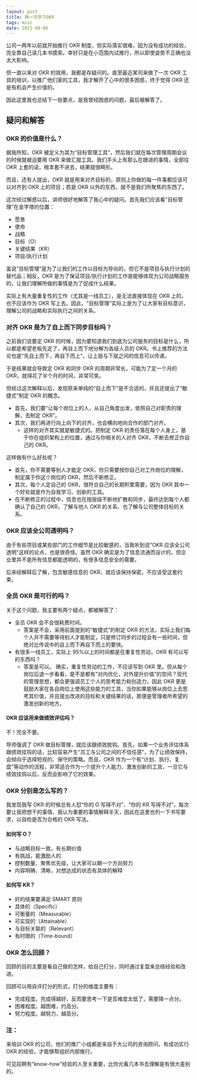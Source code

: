 ```yaml
---
layout: post
title: 再一次学习OKR
tags: misc
date: 2021-08-06
---
```


公司一两年以前就开始推行 OKR 制度，但实际落实很难，因为没有成功的经验，完全靠自己读几本书摸索。幸好只是在小范围内试推行，所以即使姿势不正确也没太大影响。

但一直以来对 OKR 的效用，我都是存疑问的。直至最近某司来做了一次 OKR 工具的培训，以推广他们家的工具，我才解开了心中的很多困惑，终于觉得 OKR 还是有机会产生价值的。

因此这里我也总结下一些要点，是我曾经困惑的问题，最后被解答了。

## 疑问和解答

### OKR 的价值是什么？

据我所知，OKR 被定义为其为“目标管理工具”，然后我们就在每次管理周期会议的时候就被迫要用 OKR 来做汇报工具。我们手头上有那么在跟进的事情，全部往 OKR 上套的话，根本套不进去，结果就很畸形。

而且，还有人提出，OKR 就是用来对齐目标的，原则上你做的每一件事都应该可以对齐到 OKR 上的项目；若是 OKR 以外的东西，就不是我们所聚焦的东西了。

这次经过解惑以后，讲师很好地解答了我心中的疑问。首先我们应该看“目标管理”在金字塔的位置：

- 愿景
- 使命
- 战略
- 目标（O）
- 关键结果（KR）
- 项目/执行计划

虽说“目标管理”是为了让我们的工作以目标为导向的，但它不是项目与执行计划的替代品；相反，OKR 是为了保证项目/执行计划的工作是能够体现为公司战略服务的，让我们理解所做的事情是为了促成什么结果。

实际上有大量重复性的工作（尤其是一线员工），是无法直接体现在 OKR 上的，也不应该作为 OKR 写上去。因此，“目标管理”实际上是为了让大家有目标意识，理解公司的战略和实际执行之间的关系。

### 对齐 OKR 是为了自上而下同步目标吗？

之前我们说要定 OKR 的时候，因为要知道我们到底为公司服务的目标是什么，所以都是希望老板先定了，再自上而下地分解为各级人员的 OKR。书上推荐的方法论也是“先自上而下，再自下而上”，让上层与下层之间的信息可以传递。

于是结果就会导致定 OKR 和同步 OKR 的周期非常长，可能为了定一个月的 OKR，就得花了半个月的时间，非常可笑。

但经过这次解释以后，发现原来单纯的“自上而下”是不合适的，并且还提出了“敏捷式”制定 OKR 的概念。

- 首先，我们要“让每个岗位上的人，从自己角度出发，依照自己对职责的理解，去制定 OKR”。
- 其次，我们再进行向上向下的对齐，也会横向地向合作的部门对齐。
  - 这样的对齐其实就是敏捷式的。把制定 OKR 的责任落在每个人身上，基于你在组织架构上的位置，通过与你相关的人对齐 OKR，不断去修正你自己的 OKR。

这样做有什么好处呢？

- 首先，你不需要等别人才能定 OKR，你只需要按你自己对工作岗位的理解，制定属于你这个岗位的 OKR，然后不断修正。
- 其次，每个人定自己的 OKR，很符合自己的长期积累需要，因为 OKR 其中一个好处就是作为自我学习、创新的工具。
- 在不断修正的过程中，信息也在按层级不断地扩散和同步，最终达到每个人都确认了自己的 OKR，了解与他人 OKR 的关系、也了解与公司整体目标的关系。

### OKR 应该全公司透明吗？

由于有些项目或某些部门的工作细节是比较敏感的，当我听到说“OKR 应该全公司透明”这样的论点，也是很奇怪。虽然 OKR 确实是为了信息流通而设计的，但企业里并不是所有信息都能透明的，有很多信息安全的需要。

后来经解释后了解，包含敏感信息的 OKR，就应该保持保密，不应该受这套约束。

### 全员 OKR 是可行的吗？

关于这个问题，我主要有两个疑点，都被解答了：

- 全员 OKR 会不会很耗费时间。
  - 答案是不会，采用前面提到的“敏捷式”的制定 OKR 的方法，实际上我们每个人并不需要等待别人才能制定，只是修订同步的过程会有一些时间，但绝对比传说中的自上而下再自下而上的要快。
- 有很多一线员工，实际上 95%以上的时间都是在重复性劳动，OKR 有可以写的东西吗？
  - 答案是可以。 确实，重复性劳动的工作，不应该写到 OKR 里。但从每个岗位后退一步看看，是不是都有“对内优化，对外提升价值”的空间？现代的管理思想，都会更强调员工个人的思考能力和创造力，因此 OKR 更是鼓励大家在各自岗位上使用这些能力的工具，当你如果能够从岗位上去思考其价值，并且提出改进的目标和关键结果的话，那便是管理者所希望的激发创新的地方。

#### OKR 应该用来做绩效评估吗？

不！完全不要。

导师强调了 OKR 做目标管理，就应该跟绩效脱钩。首先，如果一个业务评估体系跟绩效挂钩的话，比较容易产生“员工与公司之间的不信任感”，为了让绩效保持，会倾向于选择短视的、保守的策略。而且，OKR 作为一个有“计划、执行、复盘”等动作的流程，非常适合作为一个提升个人能力、激发创新的工具，一旦它与绩效挂钩以后，反而会影响了它的效果。

### OKR 分别是怎么写的？

我发现我写 OKR 的时候总有人怼“你的 O 写得不对”、“你的 KR 写得不对”，每次要让我把想干的事情、我认为重要的事情解释半天，因此在这里也列一下书写要求，以自检是否为合格的 OKR 写法。

#### 如何写 O？

- 与战略目标一致，有长期价值
- 有挑战，能激励人的
- 控制数量、聚焦优先级，让大家可以朝一个方向努力
- 内容明确、清晰，对想达成的状态有具体的解释

#### 如何写 KR？

- 好的结果要满足 SMART 原则
- 具体的（Specific）
- 可衡量的（Measurable）
- 可实现的（Attainable）
- 与目标关联的（Relevant）
- 有时限的（Time-bound）

### OKR 怎么回顾？

回顾的目的主要是看自己做的怎样，给自己打分，同时通过复盘来总结经验和改进。

回顾可以用自评打分的形式，打分的维度主要有：

- 完成程度。完成得越好，反而要思考一下是否难度太低了，需要降一点分。
- 困难程度。越困难，约高分。
- 努力程度。越努力，越高分。

### 注：

来培训 OKR 的公司，他们的推广小组都是来自于大公司的咨询顾问，有成功实行 OKR 的经验，才能够帮组织内部推行。

可见招聘有“know-how”经验的人至关重要，比你光看几本书去理解是有很大差别的。
